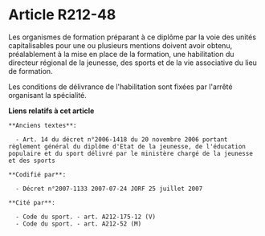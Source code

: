 # Article R212-48

Les organismes de formation préparant à ce diplôme par la voie des unités capitalisables pour une ou plusieurs mentions
doivent avoir obtenu, préalablement à la mise en place de la formation, une habilitation du directeur régional de la
jeunesse, des sports et de la vie associative du lieu de formation.

Les conditions de délivrance de l'habilitation sont fixées par l'arrêté organisant la spécialité.

**Liens relatifs à cet article**

	**Anciens textes**:

	  - Art. 14 du décret n°2006-1418 du 20 novembre 2006 portant règlement général du diplôme d'Etat de la jeunesse, de l'éducation populaire et du sport délivré par le ministère chargé de la jeunesse et des sports

	**Codifié par**:

	  - Décret n°2007-1133 2007-07-24 JORF 25 juillet 2007

	**Cité par**:

	  - Code du sport. - art. A212-175-12 (V)
	  - Code du sport. - art. A212-52 (M)
